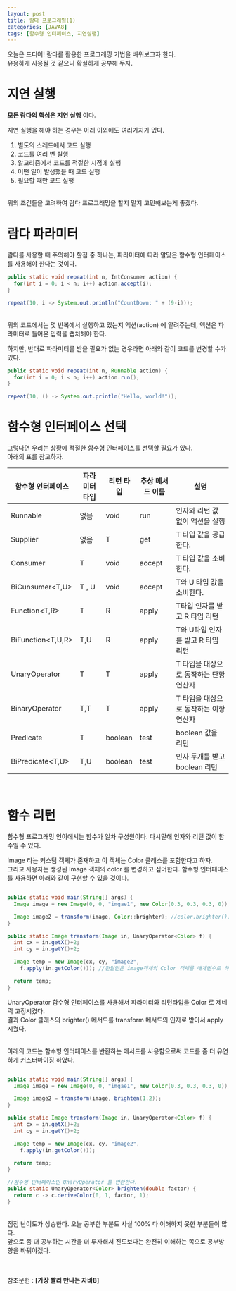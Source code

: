 ```yaml
---
layout: post
title: 람다 프로그래밍(1)
categories: [JAVA8]
tags: [함수형 인터페이스, 지연실행]
---
```


오늘은 드디어! 람다를 활용한 프로그래밍 기법을 배워보고자 한다.<br>
유용하게 사용될 것 같으니 확실하게 공부해 두자.

# 지연 실행

**모든 람다의 핵심은 지연 실행**
이다.<br>

지연 실행을 해야 하는 경우는 아래 이외에도 여러가지가 있다.<br>

1. 별도의 스레드에서 코드 실행
2. 코드를 여러 번 실행
3. 알고리즘에서 코드를 적절한 시점에 실행
4. 어떤 일이 발생했을 때 코드 실행
5. 필요할 때만 코드 실행

<br>
위의 조건들을 고려하여 람다 프로그래밍을 할지 말지 고민해보는게 좋겠다.<br>

# 람다 파라미터

람다를 사용할 때 주의해야 할점 중 하나는, 파라미터에 따라 알맞은 함수형 인터페이스를 사용해야 한다는 것이다.<br>

~~~JAVA
public static void repeat(int n, IntConsumer action) {
  for(int i = 0; i < n; i++) action.accept(i);
}

repeat(10, i -> System.out.println("CountDown: " + (9-i)));
~~~


<br>
위의 코드에서는 몇 반복에서 실행하고 있는지 액션(action) 에 알려주는데, 액션은 파라미터로 들어온 입력을 캡처해야 한다.<br>

하지만, 반대로 파라미터를 받을 필요가 없는 경우라면 아래와 같이 코드를 변경할 수가 있다.<br>

~~~JAVA
public static void repeat(int n, Runnable action) {
  for(int i = 0; i < n; i++) action.run();
}

repeat(10, () -> System.out.println("Hello, world!"));
~~~

# 함수형 인터페이스 선택

그렇다면 우리는 상황에 적절한 함수형 인터페이스를 선택할 필요가 있다. <br>
아래의 표를 참고하자.<br>


함수형 인터페이스 | 파라미터 타입 | 리턴 타입 | 추상 메서드 이름 | 설명
---|---|---|---|---
Runnable | 없음 | void | run | 인자와 리턴 값 없이 액션을 실행
Supplier<T> | 없음 | T | get | T 타입 값을 공급한다.
Consumer<T> | T | void | accept | T 타입 값을 소비한다.
BiCunsumer<T,U> | T , U | void | accept | T와 U 타입 값을 소비한다.
Function<T,R> | T | R | apply | T타입 인자를 받고 R 타입 리턴
BiFunction<T,U,R> | T,U | R | apply | T와 U타입 인자를 받고 R 타입 리턴
UnaryOperator<T> | T | T | apply | T 타입을 대상으로 동작하는 단항 연산자
BinaryOperator<T> | T,T | T | apply | T 타입을 대상으로 동작하는 이항 연산자
Predicate<T> | T | boolean | test | boolean 값을 리턴
BiPredicate<T,U> | T,U | boolean | test | 인자 두개를 받고 boolean 리턴


<br>

# 함수 리턴

함수형 프로그래밍 언어에서는 함수가 일차 구성원이다. 다시말해 인자와 리턴 값이 함수일 수 있다.<br>

Image 라는 커스텀 객체가 존재하고 이 객체는 Color 클래스를 포함한다고 하자.<br>
그리고 사용자는 생성된 Image 객체의 color 를 변경하고 싶어한다. 함수형 인터페이스를 사용하면 아래와 같이 구현할 수 있을 것이다.<br>

~~~JAVA

public static void main(String[] args) {
  Image image = new Image(0, 0, "imgae1", new Color(0.3, 0.3, 0.3, 0));

  Image image2 = transform(image, Color::brighter); //color.brighter();
}

public static Image transform(Image in, UnaryOperator<Color> f) {
  int cx = in.getX()+2;
  int cy = in.getY()+2;

  Image temp = new Image(cx, cy, "image2",
  	f.apply(in.getColor())); //전달받은 image객체의 Color 객체를 매개변수로 하여, 연산된 Color 객체를 반환

  return temp;
}
~~~

UnaryOperator 함수형 인터페이스를 사용해서 파라미터와 리턴타입을 Color 로 제네릭 고정시켰다.<br>
결과 Color 클래스의 brighter() 메서드를 transform 메서드의 인자로 받아서 apply 시켰다.<br><br>

아래의 코드는 함수형 인터페이스를 반환하는 메서드를 사용함으로써 코드를 좀 더 유연하게 커스터마이징 하였다.

~~~JAVA

public static void main(String[] args) {
  Image image = new Image(0, 0, "imgae1", new Color(0.3, 0.3, 0.3, 0));

  Image image2 = transform(image, brighten(1.2));
}

public static Image transform(Image in, UnaryOperator<Color> f) {
  int cx = in.getX()+2;
  int cy = in.getY()+2;

  Image temp = new Image(cx, cy, "image2",
  	f.apply(in.getColor()));

  return temp;
}

//함수형 인터페이스인 UnaryOperator 를 반환한다.
public static UnaryOperator<Color> brighten(double factor) {
  return c -> c.deriveColor(0, 1, factor, 1);
}
~~~

<br>
점점 난이도가 상승한다. 오늘 공부한 부분도 사실 100% 다 이해하지 못한 부분들이 많다.<br>
앞으로 좀 더 공부하는 시간을 더 투자해서 진도보다는 완전히 이해하는 쪽으로 공부방향을 바꿔야겠다.<br><br><br>

참조문헌 : **[가장 빨리 만나는 자바8]**
